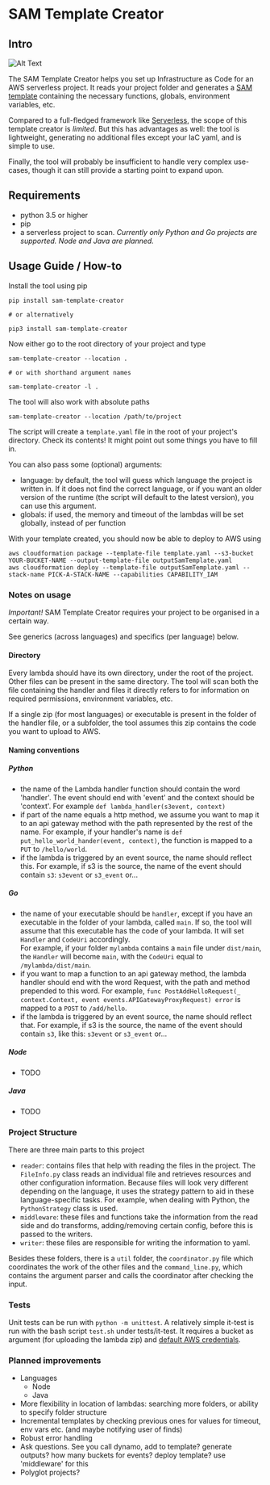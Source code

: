 # SAM Template Creator

## Intro

![Alt Text](https://cl.ly/21b792e2627b/Screen%252520Recording%2525202019-04-21%252520at%25252010.56%252520AM.gif)

The SAM Template Creator helps you set up Infrastructure as Code for an AWS serverless project.
It reads your project folder and generates a [SAM template][1] containing the necessary functions, globals, environment variables, etc.

Compared to a full-fledged framework like [Serverless][2], the scope of this template creator is *limited*. But this has advantages as well:
the tool is lightweight, generating no additional files except your IaC yaml, and is simple to use.

Finally, the tool will probably be insufficient to handle very complex use-cases, though it can still provide a starting point to expand upon.

[1]: https://github.com/awslabs/serverless-application-model/blob/master/versions/2016-10-31.md
[2]: https://serverless.com/

## Requirements

- python 3.5 or higher
- pip
- a serverless project to scan. *Currently only Python and Go projects are supported. Node and Java are planned.*

## Usage Guide / How-to

Install the tool using pip

```
pip install sam-template-creator

# or alternatively

pip3 install sam-template-creator
```

Now either go to the root directory of your project and type

```
sam-template-creator --location .

# or with shorthand argument names

sam-template-creator -l .
```

The tool will also work with absolute paths 

`sam-template-creator --location /path/to/project`

The script will create a `template.yaml` file in the root of your project's directory. Check its contents! It might point out some things you have to fill in.

You can also pass some (optional) arguments:

- language: by default, the tool will guess which language the project is written in. If it does not find the correct language, or if you want an older version of
the runtime (the script will default to the latest version), you can use this argument.
- globals: if used, the memory and timeout of the lambdas will be set globally, instead of per function

With your template created, you should now be able to deploy to AWS using

```
aws cloudformation package --template-file template.yaml --s3-bucket YOUR-BUCKET-NAME --output-template-file outputSamTemplate.yaml
aws cloudformation deploy --template-file outputSamTemplate.yaml --stack-name PICK-A-STACK-NAME --capabilities CAPABILITY_IAM
```

### Notes on usage

*Important!* SAM Template Creator requires your project to be organised in a certain way.

See generics (across languages) and specifics (per language) below.

#### Directory

Every lambda should have its own directory, under the root of the project. Other files can be present in the same directory.
The tool will scan both the file containing the handler and files it directly refers to for information on required permissions, environment variables, etc. 

If a single zip (for most languages) or executable is present in the folder of the handler file, or a subfolder, 
the tool assumes this zip contains the code you want to upload to AWS.

#### Naming conventions

##### Python

- the name of the Lambda handler function should contain the word 'handler'. The event should end with 'event' and the context should be 'context'. 
For example `def lambda_handler(s3event, context)`
- if part of the name equals a http method, we assume you want to map it to an api gateway method with the path represented by the rest of the name. 
For example, if your handler's name is `def put_hello_world_hander(event, context)`, the function is mapped to a `PUT` to `/hello/world`.
- if the lambda is triggered by an event source, the name should reflect this. 
For example, if s3 is the source, the name of the event should contain `s3`: `s3event` or `s3_event` or...

##### Go

- the name of your executable should be `handler`, except if you have an executable in the folder of your lambda, called `main`. If so, the tool will assume that this
executable has the code of your lambda. It will set `Handler` and `CodeUri` accordingly.  
For example, if your folder `mylambda` contains a `main` file under `dist/main`, the `Handler` will become `main`, with the `CodeUri` equal to `/mylambda/dist/main`. 
- if you want to map a function to an api gateway method, the lambda handler should end with the word Request, with the path and method prepended to this word.
For example, `func PostAddHelloRequest(_ context.Context, event events.APIGatewayProxyRequest) error` is mapped to a `POST` to `/add/hello`.
- if the lambda is triggered by an event source, the name should reflect that. 
For example, if s3 is the source, the name of the event should contain `s3`, like this: `s3event` or `s3_event` or...

##### Node

- TODO

##### Java

- TODO

### Project Structure

There are three main parts to this project
- `reader`: contains files that help with reading the files in the project. The `FileInfo.py` class reads an individual file and retrieves
resources and other configuration information. Because files will look very different depending on the language, it uses the strategy pattern
to aid in these language-specific tasks. For example, when dealing with Python, the `PythonStrategy` class is used.
- `middleware`: these files and functions take the information from the read side and do transforms, adding/removing certain config, before this is
passed to the writers.
- `writer`: these files are responsible for writing the information to yaml.

Besides these folders, there is a `util` folder, the `coordinator.py` file which coordinates the work of the other files and the `command_line.py`,
which contains the argument parser and calls the coordinator after checking the input.

### Tests

Unit tests can be run with `python -m unittest`. A relatively simple it-test is run with the bash script `test.sh` under tests/it-test.
It requires a bucket as argument (for uploading the lambda zip) and [default AWS credentials][3].

[3]: https://docs.aws.amazon.com/polly/latest/dg/setup-aws-cli.html

### Planned improvements

* Languages
    * Node
    * Java 
* More flexibility in location of lambdas: searching more folders, or ability to specify folder structure  
* Incremental templates by checking previous ones for values for timeout, env vars etc. (and maybe notifying user of finds)  
* Robust error handling 
* Ask questions. See you call dynamo, add to template? generate outputs? how many buckets for events? deploy template? use 'middleware' for this 
* Polyglot projects?
